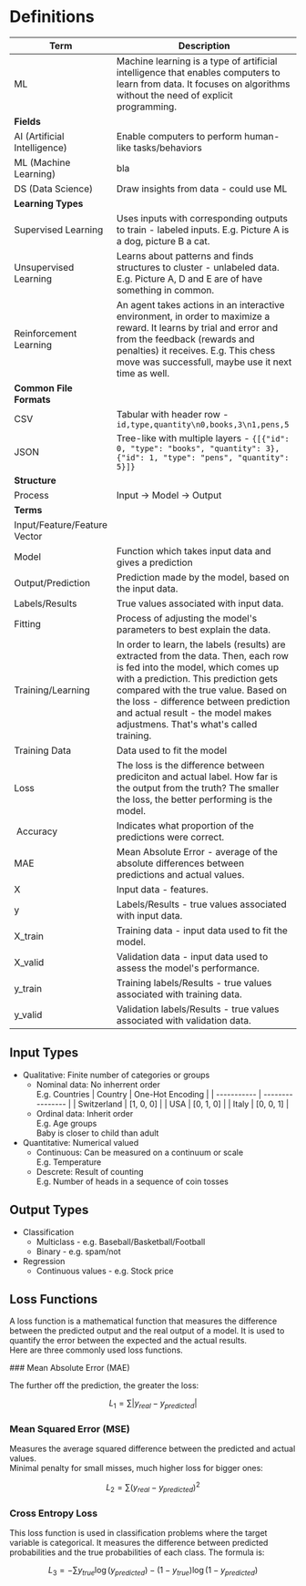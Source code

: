 # Definitions

| Term | Description                             |
| ---- | ----------------------------------------|
| ML   | Machine learning is a type of artificial intelligence that enables computers to learn from data. It focuses on algorithms without the need of explicit programming. |
| **Fields** |
| AI (Artificial Intelligence) | Enable computers to perform human-like tasks/behaviors   |
| ML (Machine Learning) | bla |
| DS (Data Science) | Draw insights from data - could use ML |
| **Learning Types** |
| Supervised Learning | Uses inputs with corresponding outputs to train - labeled inputs. E.g. Picture A is a dog, picture B a cat. |
| Unsupervised Learning | Learns about patterns and finds structures to cluster - unlabeled data. E.g. Picture A, D and E are of have something in common. |
| Reinforcement Learning | An agent takes actions in an interactive environment, in order to maximize a reward. It learns by trial and error and from the feedback (rewards and penalties) it receives. E.g. This chess move was successfull, maybe use it next time as well. |
| **Common File Formats** |
| CSV | Tabular with header row  - `id,type,quantity\n0,books,3\n1,pens,5` |
| JSON | Tree-like with multiple layers - `{[{"id": 0, "type": "books", "quantity": 3}, {"id": 1, "type": "pens", "quantity": 5}]}` |
| **Structure** |
| Process | Input -> Model -> Output |
| **Terms** |
| Input/Feature/Feature Vector |  |
| Model | Function which takes input data and gives a prediction |
| Output/Prediction | Prediction made by the model, based on the input data. |
| Labels/Results | True values associated with input data. |
| Fitting | Process of adjusting the model's parameters to best explain the data. |
| Training/Learning | In order to learn, the labels (results) are extracted from the data. Then, each row is fed into the model, which comes up with a prediction. This prediction gets compared with the true value. Based on the loss - difference between prediction and actual result - the model makes adjustmens. That's what's called training. |
| Training Data | Data used to fit the model |
| Loss | The loss is the difference between prediciton and actual label. How far is the output from the truth? The smaller the loss, the better performing is the model. |
| Accuracy | Indicates what proportion of the predictions were correct. |
| MAE | Mean Absolute Error - average of the absolute differences between predictions and actual values. |
| X | Input data - features. |
| y | Labels/Results - true values associated with input data. |
| X_train | Training data - input data used to fit the model. |
| X_valid | Validation data - input data used to assess the model's performance. |
| y_train | Training labels/Results - true values associated with training data. |
| y_valid | Validation labels/Results - true values associated with validation data. |

## Input Types

- Qualitative: Finite number of categories or groups
  - Nominal data: No inherrent order  
    E.g. Countries
    | Country | One-Hot Encoding |
    | ----------- | ---------------- |
    | Switzerland | [1, 0, 0] |
    | USA | [0, 1, 0] |
    | Italy | [0, 0, 1] |
  - Ordinal data: Inherit order  
    E.g. Age groups  
    Baby is closer to child than adult
- Quantitative: Numerical valued
  - Continuous: Can be measured on a continuum or scale  
    E.g. Temperature
  - Descrete: Result of counting  
    E.g. Number of heads in a sequence of coin tosses

## Output Types

- Classification
  - Multiclass - e.g. Baseball/Basketball/Football
  - Binary - e.g. spam/not
- Regression
  - Continuous values - e.g. Stock price

## Loss Functions

A loss function is a mathematical function that measures the difference between the predicted output and the real output of a model. It is used to quantify the error between the expected and the actual results.  
Here are three commonly used loss functions.

### Mean Absolute Error (MAE)

The further off the prediction, the greater the loss:

$$L_1 = \sum|y_{real} - y_{predicted}|$$


### Mean Squared Error (MSE)

Measures the average squared difference between the predicted and actual values.  
Minimal penalty for small misses, much higher loss for bigger ones:

$$L_2 = \sum(y_{real} - y_{predicted})^2$$

### Cross Entropy Loss

This loss function is used in classification problems where the target variable is categorical. It measures the difference between predicted probabilities and the true probabilities of each class. The formula is:

$$L_3 = - \sum y_{true} \log(y_{predicted}) - (1-y_{true}) \log(1-y_{predicted})$$
